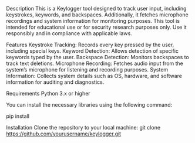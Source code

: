 Description
This is a Keylogger tool designed to track user input, including keystrokes, keywords, and backspaces. Additionally, it fetches microphone recordings and system information for monitoring purposes. This tool is intended for educational use or for security research purposes only. Use it responsibly and in compliance with applicable laws.

Features
Keystroke Tracking: Records every key pressed by the user, including special keys.
Keyword Detection: Allows detection of specific keywords typed by the user.
Backspace Detection: Monitors backspaces to track text deletions.
Microphone Recording: Fetches audio input from the system’s microphone for listening and recording purposes.
System Information: Collects system details such as OS, hardware, and software information for auditing and diagnostics.

Requirements
Python 3.x or higher

You can install the necessary libraries using the following command:

pip install

Installation
Clone the repository to your local machine:
git clone https://github.com/yourusername/keylogger.git
